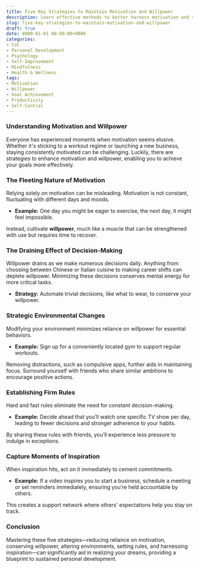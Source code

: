 ```yaml
---
title: Five Key Strategies to Maintain Motivation and Willpower
description: Learn effective methods to better harness motivation and strengthen willpower for achieving your goals.
slug: five-key-strategies-to-maintain-motivation-and-willpower
draft: true
date: 0000-01-01 00:00:00+0000
categories:
- CoC
- Personal Development
- Psychology
- Self-Improvement
- Mindfulness
- Health & Wellness
tags:
- Motivation
- Willpower
- Goal Achievement
- Productivity
- Self-Control
---
```


### Understanding Motivation and Willpower

Everyone has experienced moments when motivation seems elusive. Whether it's sticking to a workout regime or launching a new business, staying consistently motivated can be challenging. Luckily, there are strategies to enhance motivation and willpower, enabling you to achieve your goals more effectively.

### The Fleeting Nature of Motivation

Relying solely on motivation can be misleading. Motivation is not constant, fluctuating with different days and moods.

- **Example:** One day you might be eager to exercise, the next day, it might feel impossible.

Instead, cultivate **willpower**, much like a muscle that can be strengthened with use but requires time to recover.

### The Draining Effect of Decision-Making

Willpower drains as we make numerous decisions daily. Anything from choosing between Chinese or Italian cuisine to making career shifts can deplete willpower. Minimizing these decisions conserves mental energy for more critical tasks.

- **Strategy:** Automate trivial decisions, like what to wear, to conserve your willpower.

### Strategic Environmental Changes

Modifying your environment minimizes reliance on willpower for essential behaviors.

- **Example:** Sign up for a conveniently located gym to support regular workouts.

Removing distractions, such as compulsive apps, further aids in maintaining focus. Surround yourself with friends who share similar ambitions to encourage positive actions.

### Establishing Firm Rules

Hard and fast rules eliminate the need for constant decision-making.

- **Example:** Decide ahead that you’ll watch one specific TV show per day, leading to fewer decisions and stronger adherence to your habits.

By sharing these rules with friends, you’ll experience less pressure to indulge in exceptions.

### Capture Moments of Inspiration

When inspiration hits, act on it immediately to cement commitments.

- **Example:** If a video inspires you to start a business, schedule a meeting or set reminders immediately, ensuring you’re held accountable by others.

This creates a support network where others' expectations help you stay on track.

### Conclusion

Mastering these five strategies—reducing reliance on motivation, conserving willpower, altering environments, setting rules, and harnessing inspiration—can significantly aid in realizing your dreams, providing a blueprint to sustained personal development.
